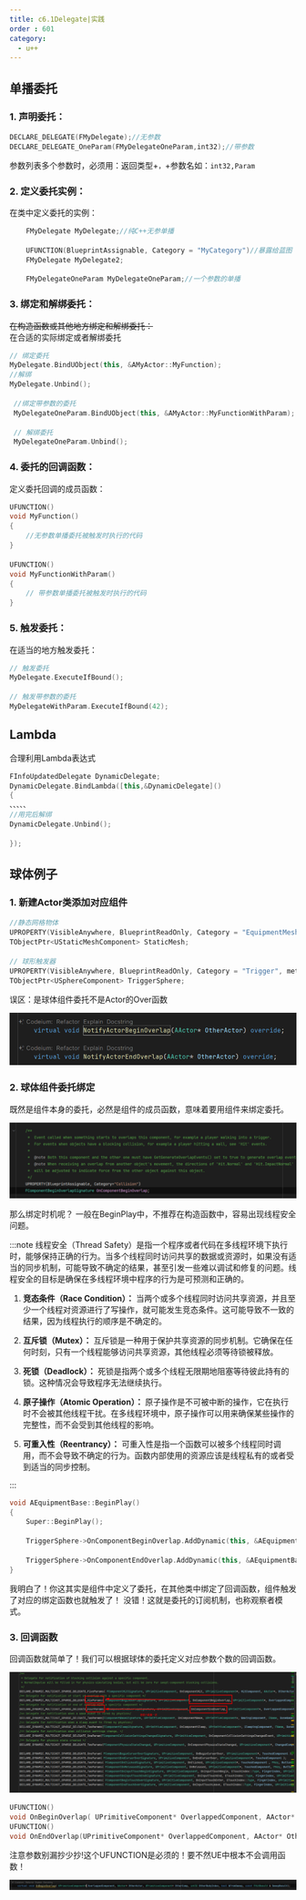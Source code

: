 ```yaml
---
title: c6.1Delegate|实践
order : 601
category:
  - u++
---
```

## 单播委托

### 1. **声明委托：**

   ```cpp
   DECLARE_DELEGATE(FMyDelegate);//无参数
   DECLARE_DELEGATE_OneParam(FMyDelegateOneParam,int32);//带参数
   ```
<chatmessage avatar="../../assets/emoji/bqb (2).png" :avatarWidth="40" alignLeft>

参数列表多个参数时，必须用：返回类型+`，`+参数名如：`int32,Param`

</chatmessage>

### 2. **定义委托实例：**

   在类中定义委托的实例：

   ```cpp
       FMyDelegate MyDelegate;//纯C++无参单播
      
       UFUNCTION(BlueprintAssignable, Category = "MyCategory")//暴露给蓝图
       FMyDelegate MyDelegate2;
   
       FMyDelegateOneParam MyDelegateOneParam;//一个参数的单播
   ```

### 3. **绑定和解绑委托：**

~~在构造函数或其他地方绑定和解绑委托：~~  
在合适的实际绑定或者解绑委托

   ```cpp
   // 绑定委托
   MyDelegate.BindUObject(this, &AMyActor::MyFunction);
   //解绑
   MyDelegate.Unbind();    
   
    //绑定带参数的委托
    MyDelegateOneParam.BindUObject(this, &AMyActor::MyFunctionWithParam);
    
    // 解绑委托
    MyDelegateOneParam.Unbind();   
   ```

### 4. **委托的回调函数：**

   定义委托回调的成员函数：

   ```cpp
   UFUNCTION()
   void MyFunction()
   {
       //无参数单播委托被触发时执行的代码
   }

   UFUNCTION()
   void MyFunctionWithParam()
   {
       // 带参数单播委托被触发时执行的代码
   }
   ```

### 5. **触发委托：**

   在适当的地方触发委托：

   ```cpp
   // 触发委托
   MyDelegate.ExecuteIfBound();

   // 触发带参数的委托
   MyDelegateWithParam.ExecuteIfBound(42);
   ```

## Lambda

合理利用Lambda表达式

```cpp
FInfoUpdatedDelegate DynamicDelegate;
DynamicDelegate.BindLambda([this,&DynamicDelegate]()
{
、、、、、
//用完后解绑	 		
DynamicDelegate.Unbind();

});
```

## 球体例子

### 1. 新建Actor类添加对应组件

```cpp
//静态网格物体
UPROPERTY(VisibleAnywhere, BlueprintReadOnly, Category = "EquipmentMesh", meta = (AllowPrivateAccess = "true"))
TObjectPtr<UStaticMeshComponent> StaticMesh;

// 球形触发器
UPROPERTY(VisibleAnywhere, BlueprintReadOnly, Category = "Trigger", meta = (AllowPrivateAccess = "true"))
TObjectPtr<USphereComponent> TriggerSphere;

```

<chatmessage avatar="../../assets/emoji/bqb (2).png" :avatarWidth="40" alignLeft>
误区：是球体组件委托不是Actor的Over函数
</chatmessage>

![这是Actor自身的触发函数](..%2Fassets%2FDelegateUse001.png)

### 2. 球体组件委托绑定

<chatmessage avatar="../../assets/emoji/bqb (2).png" :avatarWidth="40" alignLeft>
既然是组件本身的委托，必然是组件的成员函数，意味着要用组件来绑定委托。
</chatmessage>

![](..%2Fassets%2FDelegateUse002.png)



<chatmessage avatar="../../assets/emoji/new9.png" :avatarWidth="40" >
那么绑定时机呢？
</chatmessage>

<chatmessage avatar="../../assets/emoji/bqb (2).png" :avatarWidth="40" alignLeft>
一般在BeginPlay中，不推荐在构造函数中，容易出现线程安全问题。
</chatmessage>

:::note
线程安全（Thread Safety）是指一个程序或者代码在多线程环境下执行时，能够保持正确的行为。当多个线程同时访问共享的数据或资源时，如果没有适当的同步机制，可能导致不确定的结果，甚至引发一些难以调试和修复的问题。线程安全的目标是确保在多线程环境中程序的行为是可预测和正确的。

1. **竞态条件（Race Condition）：** 当两个或多个线程同时访问共享资源，并且至少一个线程对资源进行了写操作，就可能发生竞态条件。这可能导致不一致的结果，因为线程执行的顺序是不确定的。

2. **互斥锁（Mutex）：** 互斥锁是一种用于保护共享资源的同步机制。它确保在任何时刻，只有一个线程能够访问共享资源，其他线程必须等待锁被释放。

3. **死锁（Deadlock）：** 死锁是指两个或多个线程无限期地阻塞等待彼此持有的锁。这种情况会导致程序无法继续执行。

4. **原子操作（Atomic Operation）：** 原子操作是不可被中断的操作，它在执行时不会被其他线程干扰。在多线程环境中，原子操作可以用来确保某些操作的完整性，而不会受到其他线程的影响。

5. **可重入性（Reentrancy）：** 可重入性是指一个函数可以被多个线程同时调用，而不会导致不确定的行为。函数内部使用的资源应该是线程私有的或者受到适当的同步控制。

:::

```cpp
void AEquipmentBase::BeginPlay()
{
	Super::BeginPlay();
	
	TriggerSphere->OnComponentBeginOverlap.AddDynamic(this, &AEquipmentBase::OnBeginOverlap);
	
	TriggerSphere->OnComponentEndOverlap.AddDynamic(this, &AEquipmentBase::OnEndOverlap);
}
```

<chatmessage avatar="../../assets/emoji/new9.png" :avatarWidth="40" >
我明白了！你这其实是组件中定义了委托，在其他类中绑定了回调函数，组件触发了对应的绑定函数也就触发了！
</chatmessage>

<chatmessage avatar="../../assets/emoji/bqb (2).png" :avatarWidth="40" alignLeft>
没错！这就是委托的订阅机制，也称观察者模式。
</chatmessage>

### 3. 回调函数

<chatmessage avatar="../../assets/emoji/bqb (2).png" :avatarWidth="40" alignLeft>
回调函数就简单了！我们可以根据球体的委托定义对应参数个数的回调函数。
</chatmessage>

![](..%2Fassets%2FDelegateUse003.png)

```cpp
UFUNCTION()
void OnBeginOverlap( UPrimitiveComponent* OverlappedComponent, AActor* OtherActor, UPrimitiveComponent* OtherComp, int32 OtherBodyIndex, bool bFromSweep, const FHitResult & SweepResult);
UFUNCTION()
void OnEndOverlap(UPrimitiveComponent* OverlappedComponent, AActor* OtherActor, UPrimitiveComponent* OtherComp, int32 OtherBodyIndex);
```
<chatmessage avatar="../../assets/emoji/bqb (2).png" :avatarWidth="40" alignLeft>
注意参数别漏抄少抄!这个UFUNCTION是必须的！要不然UE中根本不会调用函数！
</chatmessage>

![](..%2Fassets%2FDelegateUse004.png)
